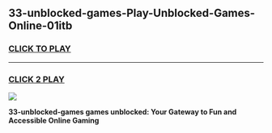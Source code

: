 
## 33-unblocked-games-Play-Unblocked-Games-Online-01itb
<h3>
<a href="https://premium76.site?title=33-unblocked-games&ref=24A">CLICK TO PLAY</a></h3>
<hr>

<h3>
<a href="https://premium76.site?title=33-unblocked-games&ref=24A">CLICK 2 PLAY</a>
  
</h3>

<a href="https://premium76.site?title=33-unblocked-games&ref=24A"><img src="https://clearcache.store/games.png"></a>


**33-unblocked-games games unblocked: Your Gateway to Fun and Accessible Online Gaming**
